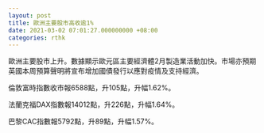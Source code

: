```yaml
---
layout: post
title: 歐洲主要股市高收逾1%
date: 2021-03-02 07:01:27.000000000 +08:00
categories: rthk
---
```


歐洲主要股市上升。數據顯示歐元區主要經濟體2月製造業活動加快。市場亦預期英國本周預算聲明將宣布增加國債發行以應對疫情及支持經濟。

倫敦富時指數收市報6588點，升105點，升幅1.62%。

法蘭克福DAX指數報14012點，升226點，升幅1.64%。

巴黎CAC指數報5792點，升89點，升幅1.57%。
